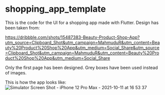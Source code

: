 # shopping_app_template
This is the code for the UI for a shopping app made with Flutter. Design has been taken from:

https://dribbble.com/shots/15487383-Beauty-Product-Shop-App?utm_source=Clipboard_Shot&utm_campaign=MahmuduR&utm_content=Beauty%20Product%20Shop%20App&utm_medium=Social_Share&utm_source=Clipboard_Shot&utm_campaign=MahmuduR&utm_content=Beauty%20Product%20Shop%20App&utm_medium=Social_Share

Only the first page has been designed. Grey boxes have been used instead of images.

This is how the app looks like:
![Simulator Screen Shot - iPhone 12 Pro Max - 2021-10-11 at 16 53 37](https://user-images.githubusercontent.com/70155886/136785180-4f2af9b7-9120-48d1-9add-eac1e8b55ae2.png)
